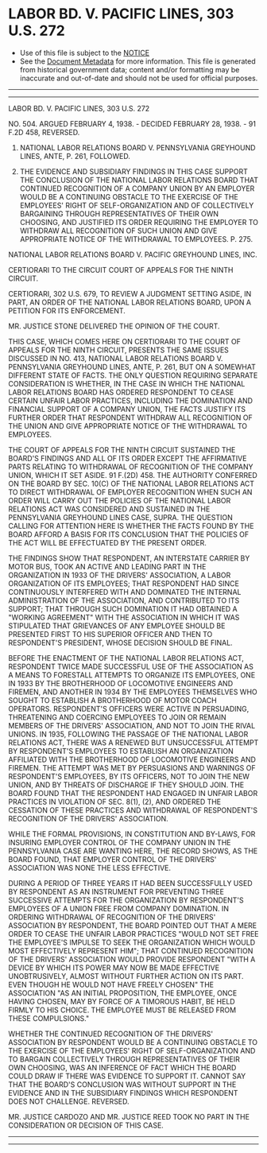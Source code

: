 ---
---

# LABOR BD. V. PACIFIC LINES, 303 U.S. 272

* Use of this file is subject to the [NOTICE](https://github.com/publicdocs/notice/blob/master/NOTICE)
* See the [Document Metadata](../../../) for more information.
  This file is generated from historical government data; content and/or formatting may be inaccurate and out-of-date and should not be used for official purposes.

----------
----------

LABOR BD. V. PACIFIC LINES, 303 U.S. 272

NO. 504.  ARGUED FEBRUARY 4, 1938.  - DECIDED FEBRUARY 28, 1938.  - 91 F.2D 458, REVERSED.

1.  NATIONAL LABOR RELATIONS BOARD V. PENNSYLVANIA GREYHOUND LINES, ANTE, P. 261, FOLLOWED.

2.  THE EVIDENCE AND SUBSIDIARY FINDINGS IN THIS CASE SUPPORT THE CONCLUSION OF THE NATIONAL LABOR RELATIONS BOARD THAT CONTINUED RECOGNITION OF A COMPANY UNION BY AN EMPLOYER WOULD BE A CONTINUING OBSTACLE TO THE EXERCISE OF THE EMPLOYEES' RIGHT OF SELF-ORGANIZATION AND OF COLLECTIVELY BARGAINING THROUGH REPRESENTATIVES OF THEIR OWN CHOOSING, AND JUSTIFIED ITS ORDER REQUIRING THE EMPLOYER TO WITHDRAW ALL RECOGNITION OF SUCH UNION AND GIVE APPROPRIATE NOTICE OF THE WITHDRAWAL TO EMPLOYEES.  P. 275.

NATIONAL LABOR RELATIONS BOARD V. PACIFIC GREYHOUND LINES, INC.

CERTIORARI TO THE CIRCUIT COURT OF APPEALS FOR THE NINTH CIRCUIT.

CERTIORARI, 302 U.S. 679, TO REVIEW A JUDGMENT SETTING ASIDE, IN PART, AN ORDER OF THE NATIONAL LABOR RELATIONS BOARD, UPON A PETITION FOR ITS ENFORCEMENT.

MR. JUSTICE STONE DELIVERED THE OPINION OF THE COURT.

THIS CASE, WHICH COMES HERE ON CERTIORARI TO THE COURT OF APPEALS FOR THE NINTH CIRCUIT, PRESENTS THE SAME ISSUES DISCUSSED IN NO. 413, NATIONAL LABOR RELATIONS BOARD V. PENNSYLVANIA GREYHOUND LINES, ANTE, P. 261, BUT ON A SOMEWHAT DIFFERENT STATE OF FACTS.  THE ONLY QUESTION REQUIRING SEPARATE CONSIDERATION IS WHETHER, IN THE CASE IN WHICH THE NATIONAL LABOR RELATIONS BOARD HAS ORDERED RESPONDENT TO CEASE CERTAIN UNFAIR LABOR PRACTICES, INCLUDING THE DOMINATION AND FINANCIAL SUPPORT OF A COMPANY UNION, THE FACTS JUSTIFY ITS FURTHER ORDER THAT RESPONDENT WITHDRAW ALL RECOGNITION OF THE UNION AND GIVE APPROPRIATE NOTICE OF THE WITHDRAWAL TO EMPLOYEES.

THE COURT OF APPEALS FOR THE NINTH CIRCUIT SUSTAINED THE BOARD'S FINDINGS AND ALL OF ITS ORDER EXCEPT THE AFFIRMATIVE PARTS RELATING TO WITHDRAWAL OF RECOGNITION OF THE COMPANY UNION, WHICH IT SET ASIDE.  91 F.(2D) 458.  THE AUTHORITY CONFERRED ON THE BOARD BY SEC. 10(C) OF THE NATIONAL LABOR RELATIONS ACT TO DIRECT WITHDRAWAL OF EMPLOYER RECOGNITION WHEN SUCH AN ORDER WILL CARRY OUT THE POLICIES OF THE NATIONAL LABOR RELATIONS ACT WAS CONSIDERED AND SUSTAINED IN THE PENNSYLVANIA GREYHOUND LINES CASE, SUPRA.  THE QUESTION CALLING FOR ATTENTION HERE IS WHETHER THE FACTS FOUND BY THE BOARD AFFORD A BASIS FOR ITS CONCLUSION THAT THE POLICIES OF THE ACT WILL BE EFFECTUATED BY THE PRESENT ORDER.

THE FINDINGS SHOW THAT RESPONDENT, AN INTERSTATE CARRIER BY MOTOR BUS, TOOK AN ACTIVE AND LEADING PART IN THE ORGANIZATION IN 1933 OF THE DRIVERS' ASSOCIATION, A LABOR ORGANIZATION OF ITS EMPLOYEES; THAT RESPONDENT HAD SINCE CONTINUOUSLY INTERFERED WITH AND DOMINATED THE INTERNAL ADMINISTRATION OF THE ASSOCIATION, AND CONTRIBUTED TO ITS SUPPORT; THAT THROUGH SUCH DOMINATION IT HAD OBTAINED A "WORKING AGREEMENT" WITH THE ASSOCIATION IN WHICH IT WAS STIPULATED THAT GRIEVANCES OF ANY EMPLOYEE SHOULD BE PRESENTED FIRST TO HIS SUPERIOR OFFICER AND THEN TO RESPONDENT'S PRESIDENT, WHOSE DECISION SHOULD BE FINAL.

BEFORE THE ENACTMENT OF THE NATIONAL LABOR RELATIONS ACT, RESPONDENT TWICE MADE SUCCESSFUL USE OF THE ASSOCIATION AS A MEANS TO FORESTALL ATTEMPTS TO ORGANIZE ITS EMPLOYEES, ONE IN 1933 BY THE BROTHERHOOD OF LOCOMOTIVE ENGINEERS AND FIREMEN, AND ANOTHER IN 1934 BY THE EMPLOYEES THEMSELVES WHO SOUGHT TO ESTABLISH A BROTHERHOOD OF MOTOR COACH OPERATORS.  RESPONDENT'S OFFICERS WERE ACTIVE IN PERSUADING, THREATENING AND COERCING EMPLOYEES TO JOIN OR REMAIN MEMBERS OF THE DRIVERS' ASSOCIATION, AND NOT TO JOIN THE RIVAL UNIONS.  IN 1935, FOLLOWING THE PASSAGE OF THE NATIONAL LABOR RELATIONS ACT, THERE WAS A RENEWED BUT UNSUCCESSFUL ATTEMPT BY RESPONDENT'S EMPLOYEES TO ESTABLISH AN ORGANIZATION AFFILIATED WITH THE BROTHERHOOD OF LOCOMOTIVE ENGINEERS AND FIREMEN.  THE ATTEMPT WAS MET BY PERSUASIONS AND WARNINGS OF RESPONDENT'S EMPLOYEES, BY ITS OFFICERS, NOT TO JOIN THE NEW UNION, AND BY THREATS OF DISCHARGE IF THEY SHOULD JOIN.  THE BOARD FOUND THAT THE RESPONDENT HAD ENGAGED IN UNFAIR LABOR PRACTICES IN VIOLATION OF SEC. 8(1), (2), AND ORDERED THE CESSATION OF THESE PRACTICES AND WITHDRAWAL OF RESPONDENT'S RECOGNITION OF THE DRIVERS' ASSOCIATION.

WHILE THE FORMAL PROVISIONS, IN CONSTITUTION AND BY-LAWS, FOR INSURING EMPLOYER CONTROL OF THE COMPANY UNION IN THE PENNSYLVANIA CASE ARE WANTING HERE, THE RECORD SHOWS, AS THE BOARD FOUND, THAT EMPLOYER CONTROL OF THE DRIVERS' ASSOCIATION WAS NONE THE LESS EFFECTIVE.

DURING A PERIOD OF THREE YEARS IT HAD BEEN SUCCESSFULLY USED BY RESPONDENT AS AN INSTRUMENT FOR PREVENTING THREE SUCCESSIVE ATTEMPTS FOR THE ORGANIZATION BY RESPONDENT'S EMPLOYEES OF A UNION FREE FROM COMPANY DOMINATION.  IN ORDERING WITHDRAWAL OF RECOGNITION OF THE DRIVERS' ASSOCIATION BY RESPONDENT, THE BOARD POINTED OUT THAT A MERE ORDER TO CEASE THE UNFAIR LABOR PRACTICES "WOULD NOT SET FREE THE EMPLOYEE'S IMPULSE TO SEEK THE ORGANIZATION WHICH WOULD MOST EFFECTIVELY REPRESENT HIM"; THAT CONTINUED RECOGNITION OF THE DRIVERS' ASSOCIATION WOULD PROVIDE RESPONDENT "WITH A DEVICE BY WHICH ITS POWER MAY NOW BE MADE EFFECTIVE UNOBTRUSIVELY, ALMOST WITHOUT FURTHER ACTION ON ITS PART.  EVEN THOUGH HE WOULD NOT HAVE FREELY CHOSEN" THE ASSOCIATION "AS AN INITIAL PROPOSITION, THE EMPLOYEE, ONCE HAVING CHOSEN, MAY BY FORCE OF A TIMOROUS HABIT, BE HELD FIRMLY TO HIS CHOICE.  THE EMPLOYEE MUST BE RELEASED FROM THESE COMPULSIONS."

WHETHER THE CONTINUED RECOGNITION OF THE DRIVERS' ASSOCIATION BY RESPONDENT WOULD BE A CONTINUING OBSTACLE TO THE EXERCISE OF THE EMPLOYEES' RIGHT OF SELF-ORGANIZATION AND TO BARGAIN COLLECTIVELY THROUGH REPRESENTATIVES OF THEIR OWN CHOOSING, WAS AN INFERENCE OF FACT WHICH THE BOARD COULD DRAW IF THERE WAS EVIDENCE TO SUPPORT IT. CANNOT SAY THAT THE BOARD'S CONCLUSION WAS WITHOUT SUPPORT IN THE EVIDENCE AND IN THE SUBSIDIARY FINDINGS WHICH RESPONDENT DOES NOT CHALLENGE.  REVERSED.

MR. JUSTICE CARDOZO AND MR. JUSTICE REED TOOK NO PART IN THE CONSIDERATION OR DECISION OF THIS CASE.


----------
----------

